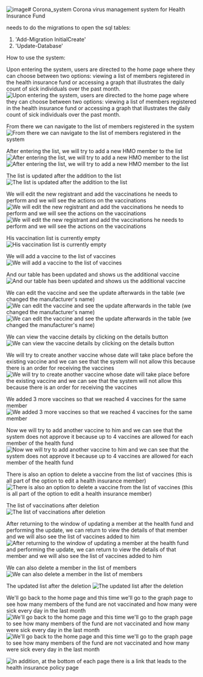 ![image](https://github.com/Saritik/Corona_system/assets/116844169/e7c1fddd-f309-4728-a048-3872c5532ac9)# Corona_system
Corona virus management system for Health Insurance Fund

needs to do the migrations to open the sql tables:
1. 'Add-Migration InitialCreate'
2. 'Update-Database'

How to use the system:

Upon entering the system, users are directed to the home page where they can choose between two options: 
viewing a list of members registered in the health insurance fund or 
accessing a graph that illustrates the daily count of sick individuals over the past month.
![Upon entering the system, users are directed to the home page where they can choose between two options: 
viewing a list of members registered in the health insurance fund or 
accessing a graph that illustrates the daily count of sick individuals over the past month.](https://github.com/Saritik/Corona_system/assets/116844169/e7c1fddd-f309-4728-a048-3872c5532ac9)

From there we can navigate to the list of members registered in the system
![From there we can navigate to the list of members registered in the system](https://github.com/Saritik/Corona_system/blob/main/%D7%A6%D7%99%D7%9C%D7%95%D7%9D%20%D7%9E%D7%A1%D7%9A%202024-03-28%20145850.png)

After entering the list, we will try to add a new HMO member to the list
![After entering the list, we will try to add a new HMO member to the list](https://github.com/Saritik/Corona_system/blob/main/%D7%A6%D7%99%D7%9C%D7%95%D7%9D%20%D7%9E%D7%A1%D7%9A%202024-03-28%20150245.png)
![After entering the list, we will try to add a new HMO member to the list](https://github.com/Saritik/Corona_system/blob/main/%D7%A6%D7%99%D7%9C%D7%95%D7%9D%20%D7%9E%D7%A1%D7%9A%202024-03-28%20150306.png)

The list is updated after the addition to the list
![The list is updated after the addition to the list](https://github.com/Saritik/Corona_system/blob/main/%D7%A6%D7%99%D7%9C%D7%95%D7%9D%20%D7%9E%D7%A1%D7%9A%202024-03-28%20150334.png)

We will edit the new registrant and add the vaccinations he needs to perform and we will see the actions on the vaccinations
![We will edit the new registrant and add the vaccinations he needs to perform and we will see the actions on the vaccinations](https://github.com/Saritik/Corona_system/blob/main/%D7%A6%D7%99%D7%9C%D7%95%D7%9D%20%D7%9E%D7%A1%D7%9A%202024-03-28%20150503.png)
![We will edit the new registrant and add the vaccinations he needs to perform and we will see the actions on the vaccinations](https://github.com/Saritik/Corona_system/blob/main/%D7%A6%D7%99%D7%9C%D7%95%D7%9D%20%D7%9E%D7%A1%D7%9A%202024-03-28%20150503.png)

His vaccination list is currently empty
![His vaccination list is currently empty](https://github.com/Saritik/Corona_system/blob/main/%D7%A6%D7%99%D7%9C%D7%95%D7%9D%20%D7%9E%D7%A1%D7%9A%202024-03-28%20151121.png)

We will add a vaccine to the list of vaccines
![We will add a vaccine to the list of vaccines ](https://github.com/Saritik/Corona_system/blob/main/%D7%A6%D7%99%D7%9C%D7%95%D7%9D%20%D7%9E%D7%A1%D7%9A%202024-03-28%20151217.png)

And our table has been updated and shows us the additional vaccine
![And our table has been updated and shows us the additional vaccine](https://github.com/Saritik/Corona_system/blob/main/%D7%A6%D7%99%D7%9C%D7%95%D7%9D%20%D7%9E%D7%A1%D7%9A%202024-03-28%20151250.png)

We can edit the vaccine and see the update afterwards in the table (we changed the manufacturer's name)
![We can edit the vaccine and see the update afterwards in the table (we changed the manufacturer's name)](https://github.com/Saritik/Corona_system/blob/main/%D7%A6%D7%99%D7%9C%D7%95%D7%9D%20%D7%9E%D7%A1%D7%9A%202024-03-28%20151552.png)
![We can edit the vaccine and see the update afterwards in the table (we changed the manufacturer's name)](https://github.com/Saritik/Corona_system/blob/main/%D7%A6%D7%99%D7%9C%D7%95%D7%9D%20%D7%9E%D7%A1%D7%9A%202024-03-28%20151724.png)

We can view the vaccine details by clicking on the details button
![We can view the vaccine details by clicking on the details button](https://github.com/Saritik/Corona_system/blob/main/%D7%A6%D7%99%D7%9C%D7%95%D7%9D%20%D7%9E%D7%A1%D7%9A%202024-03-28%20151746.png)

We will try to create another vaccine whose date will take place before the existing vaccine and we can see that the system will not allow this 
because there is an order for receiving the vaccines
![We will try to create another vaccine whose date will take place before the existing vaccine and we can see that the system will not allow this 
because there is an order for receiving the vaccines](https://github.com/Saritik/Corona_system/blob/main/%D7%A6%D7%99%D7%9C%D7%95%D7%9D%20%D7%9E%D7%A1%D7%9A%202024-03-28%20151838.png)

We added 3 more vaccines so that we reached 4 vaccines for the same member
![We added 3 more vaccines so that we reached 4 vaccines for the same member ](https://github.com/Saritik/Corona_system/blob/main/%D7%A6%D7%99%D7%9C%D7%95%D7%9D%20%D7%9E%D7%A1%D7%9A%202024-03-28%20152325.png)

Now we will try to add another vaccine to him and we can see that the system does not approve it because up to 4 vaccines are allowed for each member of the health fund
![Now we will try to add another vaccine to him and we can see that the system does not approve it because up to 4 vaccines are allowed for each member of the health fund](https://github.com/Saritik/Corona_system/blob/main/%D7%A6%D7%99%D7%9C%D7%95%D7%9D%20%D7%9E%D7%A1%D7%9A%202024-03-28%20152403.png)

There is also an option to delete a vaccine from the list of vaccines (this is all part of the option to edit a health insurance member)
![There is also an option to delete a vaccine from the list of vaccines (this is all part of the option to edit a health insurance member)](https://github.com/Saritik/Corona_system/blob/main/%D7%A6%D7%99%D7%9C%D7%95%D7%9D%20%D7%9E%D7%A1%D7%9A%202024-03-28%20152531.png)

The list of vaccinations after deletion
![The list of vaccinations after deletion](https://github.com/Saritik/Corona_system/blob/main/%D7%A6%D7%99%D7%9C%D7%95%D7%9D%20%D7%9E%D7%A1%D7%9A%202024-03-28%20152605.png)

After returning to the window of updating a member at the health fund and performing the update, 
we can return to view the details of that member and we will also see the list of vaccines added to him
![After returning to the window of updating a member at the health fund and performing the update, 
we can return to view the details of that member and we will also see the list of vaccines added to him](https://github.com/Saritik/Corona_system/blob/main/%D7%A6%D7%99%D7%9C%D7%95%D7%9D%20%D7%9E%D7%A1%D7%9A%202024-03-28%20152737.png)

We can also delete a member in the list of members
![We can also delete a member in the list of members](https://github.com/Saritik/Corona_system/blob/main/%D7%A6%D7%99%D7%9C%D7%95%D7%9D%20%D7%9E%D7%A1%D7%9A%202024-03-28%20152804.png)

The updated list after the deletion
![The updated list after the deletion](https://github.com/Saritik/Corona_system/blob/main/%D7%A6%D7%99%D7%9C%D7%95%D7%9D%20%D7%9E%D7%A1%D7%9A%202024-03-28%20152818.png)

We'll go back to the home page and this time we'll go to the graph page to see how many members of the fund 
are not vaccinated and how many were sick every day in the last month
![We'll go back to the home page and this time we'll go to the graph page to see how many members of the fund 
are not vaccinated and how many were sick every day in the last month](https://github.com/Saritik/Corona_system/blob/main/%D7%A6%D7%99%D7%9C%D7%95%D7%9D%20%D7%9E%D7%A1%D7%9A%202024-03-28%20152924.png)
![We'll go back to the home page and this time we'll go to the graph page to see how many members of the fund 
are not vaccinated and how many were sick every day in the last month](https://github.com/Saritik/Corona_system/blob/main/%D7%A6%D7%99%D7%9C%D7%95%D7%9D%20%D7%9E%D7%A1%D7%9A%202024-03-28%20152947.png)

![In addition, at the bottom of each page there is a link that leads to the health insurance policy page](https://github.com/Saritik/Corona_system/blob/main/%D7%A6%D7%99%D7%9C%D7%95%D7%9D%20%D7%9E%D7%A1%D7%9A%202024-03-28%20153009.png)

